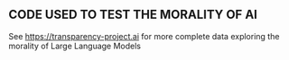 ## CODE USED TO TEST THE MORALITY OF AI

See https://transparency-project.ai for more complete data exploring the
morality of Large Language Models
